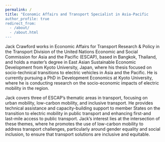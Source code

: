 ```yaml
---
permalink: /
title: "Economic Affairs and Transport Specialist in Asia-Pacific
author_profile: true
redirect_from: 
  - /about/
  - /about.html
---
```


Jack Crawford works in Economic Affairs for Transport Research & Policy in the Transport Division of the United Nations Economic and Social Commission for Asia and the Pacific (ESCAP), based in Bangkok, Thailand, and holds a master’s degree in East Asian Sustainable Economic Development from Kyoto University, Japan, where his thesis focused on socio-technical transitions to electric vehicles in Asia and the Pacific. He is currently pursuing a PhD in Development Economics at Kyoto University, where he is conducting research on the socio-economic impacts of electric mobility in the region.

Jack covers three of ESCAP’s thematic areas in transport, focusing on urban mobility, low-carbon mobility, and inclusive transport. He provides technical assistance and capacity-building support to member States on the transition to electric mobility in public transport and enhancing first-and last-mile access to public transport. Jack’s interest lies at the intersection of these themes, where he promotes the use of low-carbon mobility to address transport challenges, particularly around gender equality and social inclusion, to ensure that transport solutions are inclusive and equitable.
